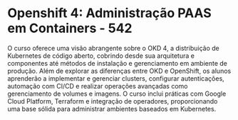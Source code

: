 Openshift 4: Administração PAAS em Containers - 542
==========

O curso oferece uma visão abrangente sobre o OKD 4, a distribuição de Kubernetes de código aberto, cobrindo desde sua arquitetura e componentes até métodos de instalação e gerenciamento em ambiente de produção. Além de explorar as diferenças entre OKD e OpenShift, os alunos aprenderão a implementar e gerenciar clusters, configurar autenticações, automação com CI/CD e realizar operações avançadas como gerenciamento de volumes e imagens. O curso inclui práticas com Google Cloud Platform, Terraform e integração de operadores, proporcionando uma base sólida para administrar ambientes baseados em Kubernetes.
